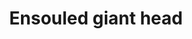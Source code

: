 ---
layout: item
title: Ensouled giant head
item-id: 13474
datatable: true
id: 13474
name: "Ensouled giant head"
members: true
lowalch: 127
highalch: 191
examine: "The creature's soul is still in here."
monsters:
  - id: 2075
    name: "Fire giant"
    members: true
    combat_level: 86
    wiki_url: "https://oldschool.runescape.wiki/w/Fire_giant#Level_86"
    drops:
      - quantity: "1"
        rarity: 0.05
    image: "https://oldschool.runescape.wiki/images/thumb/1/16/Fire_giant.png/70px-Fire_giant.png?30592"
  - id: 2085
    name: "Ice giant"
    members: false
    combat_level: 53
    wiki_url: "https://oldschool.runescape.wiki/w/Ice_giant#Level_53"
    drops:
      - quantity: "1"
        rarity: 0.047619047619047616
    image: "https://oldschool.runescape.wiki/images/thumb/9/96/Ice_giant.png/80px-Ice_giant.png?20915"
  - id: 2090
    name: "Moss giant"
    members: false
    combat_level: 42
    wiki_url: "https://oldschool.runescape.wiki/w/Moss_giant#Level_42"
    drops:
      - quantity: "1"
        rarity: 0.041666666666666664
    image: "https://oldschool.runescape.wiki/images/thumb/6/61/Moss_giant.png/70px-Moss_giant.png?3c6c6"
  - id: 2097
    name: "Cyclops"
    members: true
    combat_level: 56
    wiki_url: "https://oldschool.runescape.wiki/w/Cyclops#Level_56"
    drops:
      - quantity: "1"
        rarity: 0.04
    image: "https://oldschool.runescape.wiki/images/thumb/a/a9/Cyclops.png/50px-Cyclops.png?dd786"
  - id: 2098
    name: "Hill Giant"
    members: false
    combat_level: 28
    wiki_url: "https://oldschool.runescape.wiki/w/Hill_Giant#1"
    drops:
      - quantity: "1"
        rarity: 0.04
    image: "https://oldschool.runescape.wiki/images/thumb/5/5f/Hill_Giant.png/150px-Hill_Giant.png?d162a"
  - id: 2137
    name: "Cyclops"
    members: true
    combat_level: 106
    wiki_url: "https://oldschool.runescape.wiki/w/Cyclops#Level_106"
    drops:
      - quantity: "1"
        rarity: 0.04
    image: "https://oldschool.runescape.wiki/images/thumb/a/a9/Cyclops.png/50px-Cyclops.png?dd786"
  - id: 2235
    name: "Cyclops"
    members: true
    combat_level: 81
    wiki_url: "https://oldschool.runescape.wiki/w/Cyclops#Level_81"
    drops:
      - quantity: "1"
        rarity: 0.04
    image: "https://oldschool.runescape.wiki/images/thumb/a/a9/Cyclops.png/50px-Cyclops.png?dd786"
  - id: 2464
    name: "Cyclops"
    members: true
    combat_level: 76
    wiki_url: "https://oldschool.runescape.wiki/w/Cyclops#Level_76"
    drops:
      - quantity: "1"
        rarity: 0.04
    image: "https://oldschool.runescape.wiki/images/thumb/a/a9/Cyclops.png/50px-Cyclops.png?dd786"
  - id: 3851
    name: "Moss giant"
    members: true
    combat_level: 48
    wiki_url: "https://oldschool.runescape.wiki/w/Moss_giant#Level_48"
    drops:
      - quantity: "1"
        rarity: 0.041666666666666664
    image: "https://oldschool.runescape.wiki/images/thumb/6/61/Moss_giant.png/70px-Moss_giant.png?3c6c6"
  - id: 4067
    name: "Black Knight Titan"
    members: true
    combat_level: 120
    wiki_url: "https://oldschool.runescape.wiki/w/Black_Knight_Titan#Normal"
    drops:
      - quantity: "1"
        rarity: 0.04
    image: "https://oldschool.runescape.wiki/images/thumb/f/f0/Black_Knight_Titan.png/180px-Black_Knight_Titan.png?69152"
  - id: 6299
    name: "Black Knight Titan (hard)"
    members: true
    combat_level: 210
    wiki_url: "https://oldschool.runescape.wiki/w/Black_Knight_Titan#Hard"
    drops:
      - quantity: "1"
        rarity: 0.04
    image: "https://oldschool.runescape.wiki/images/thumb/f/f0/Black_Knight_Titan.png/180px-Black_Knight_Titan.png?69152"
  - id: 7251
    name: "Fire giant"
    members: true
    combat_level: 109
    wiki_url: "https://oldschool.runescape.wiki/w/Fire_giant#Level_109"
    drops:
      - quantity: "1"
        rarity: 0.05
    image: "https://oldschool.runescape.wiki/images/thumb/1/16/Fire_giant.png/70px-Fire_giant.png?30592"
  - id: 7252
    name: "Fire giant"
    members: true
    combat_level: 104
    wiki_url: "https://oldschool.runescape.wiki/w/Fire_giant#Level_104"
    drops:
      - quantity: "1"
        rarity: 0.05
    image: "https://oldschool.runescape.wiki/images/thumb/1/16/Fire_giant.png/70px-Fire_giant.png?30592"
  - id: 7416
    name: "Obor"
    members: false
    combat_level: 106
    wiki_url: "https://oldschool.runescape.wiki/w/Obor"
    drops:
      - quantity: "1"
        rarity: 1
    image: "https://oldschool.runescape.wiki/images/thumb/8/88/Obor.png/170px-Obor.png?8ec21"
  - id: 7878
    name: "Ice giant"
    members: true
    combat_level: 67
    wiki_url: "https://oldschool.runescape.wiki/w/Ice_giant#Level_67"
    drops:
      - quantity: "1"
        rarity: 0.047619047619047616
    image: "https://oldschool.runescape.wiki/images/thumb/9/96/Ice_giant.png/80px-Ice_giant.png?20915"
  - id: 8736
    name: "Moss Giant"
    members: true
    combat_level: 84
    wiki_url: "https://oldschool.runescape.wiki/w/Moss_giant#Level_84"
    drops:
      - quantity: "1"
        rarity: 0.041666666666666664
    image: "https://oldschool.runescape.wiki/images/thumb/6/61/Moss_giant.png/70px-Moss_giant.png?3c6c6"
---